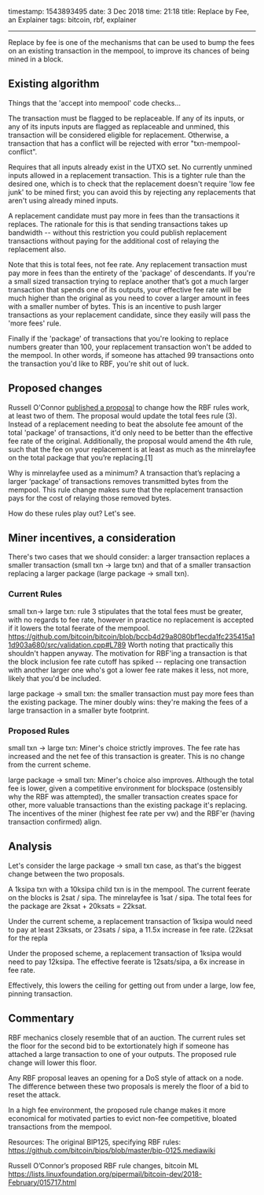 timestamp: 1543893495
date: 3 Dec 2018
time: 21:18
title: Replace by Fee, an Explainer
tags: bitcoin, rbf, explainer

---

Replace by fee is one of the mechanisms that can be used to bump the fees on an existing transaction in the mempool, to improve its chances of being mined in a block.

## Existing algorithm
Things that the 'accept into mempool' code checks...

The transaction must be flagged to be replaceable. If any of its inputs, or any of its inputs inputs are flagged as replaceable and unmined, this transaction will be considered eligible for replacement. Otherwise, a transaction that has a conflict will be rejected with error "txn-mempool-conflict".

Requires that all inputs already exist in the UTXO set. No currently unmined inputs allowed in a replacement transaction. This is a tighter rule than the desired one, which is to check that the replacement doesn't require 'low fee junk' to be mined first; you can avoid this by rejecting any replacements that aren't using already mined inputs.

A replacement candidate must pay more in fees than the transactions it replaces. The rationale for this is that sending transactions takes up bandwidth -- without this restriction you could publish replacement transactions without paying for the additional cost of relaying the replacement also.

Note that this is total fees, not fee rate. Any replacement transaction must pay more in fees than the entirety of the 'package' of descendants. If you're a small sized transaction trying to replace another that’s got a much larger transaction that spends one of its outputs, your effective fee rate will be much higher than the original as you need to cover a larger amount in fees with a smaller number of bytes.  This is an incentive to push larger transactions as your replacement candidate, since they easily will pass the 'more fees' rule.

Finally if the 'package' of transactions that you're looking to replace numbers greater than 100, your replacement transaction won't be added to the mempool. In other words, if someone has attached 99 transactions onto the transaction you'd like to RBF, you're shit out of luck.

## Proposed changes
Russell O'Connor [published a proposal](https://lists.linuxfoundation.org/pipermail/bitcoin-dev/2018-February/015717.html) to change how the RBF rules work, at least two of them. 
The proposal would update the total fees rule (3). Instead of a replacement needing to beat the absolute fee amount of the total 'package' of transactions, it'd only need to be better than the effective fee rate of the original. Additionally, the proposal would amend the 4th rule, such that the fee on your replacement is at least as much as the minrelayfee on the total package that you’re replacing.[1]

Why is minrelayfee used as a minimum? A transaction that’s replacing a larger ‘package’ of transactions removes transmitted bytes from the mempool. This rule change makes sure that the replacement transaction pays for the cost of relaying those removed bytes.

How do these rules play out? Let's see.

## Miner incentives, a consideration
There's two cases that we should consider: a larger transaction replaces a smaller transaction (small txn -> large txn) and that of a smaller transaction replacing a larger package (large package -> small txn).

### Current Rules
small  txn-> large txn: rule 3 stipulates that the total fees must be greater, with no regards to fee rate, however in practice no replacement is accepted if it lowers the total feerate of the mempool. 
https://github.com/bitcoin/bitcoin/blob/bccb4d29a8080bf1ecda1fc235415a11d903a680/src/validation.cpp#L789  Worth noting that practically this shouldn't happen anyway. The motivation for RBF'ing a transaction is that the block inclusion fee rate cutoff has spiked -- replacing one transaction with another larger one who's got a lower fee rate makes it less, not more, likely that you'd be included.

large package -> small txn: the smaller transaction must pay more fees than the existing package. The miner doubly wins: they're making the fees of a large transaction in a smaller byte footprint. 


### Proposed Rules
small txn -> large txn: Miner's choice strictly improves. The fee rate has increased and the net fee of this transaction is greater. This is no change from the current scheme.

large package -> small txn: Miner's choice also improves. Although the total fee is lower, given a competitive environment for blockspace (ostensibly why the RBF was attempted), the smaller transaction creates space for other, more valuable transactions than the existing package it's replacing. The incentives of the miner (highest fee rate per vw) and the RBF'er (having transaction confirmed) align.

## Analysis
Let's consider the large package -> small txn case, as that's the biggest change between the two proposals.

A 1ksipa txn with a 10ksipa child txn is in the mempool.  The current feerate on the blocks is 2sat / sipa. The minrelayfee is 1sat / sipa. The total fees for the package are 2ksat + 20ksats = 22ksat.

Under the current scheme, a replacement transaction of 1ksipa would need to pay at least 23ksats, or 23sats / sipa, a 11.5x increase in fee rate. (22ksat for the repla

Under the proposed scheme, a replacement transaction of 1ksipa would need to pay 12ksipa. The effective feerate is 12sats/sipa, a 6x increase in fee rate.

Effectively, this lowers the ceiling for getting out from under a large, low fee, pinning transaction.

## Commentary
RBF mechanics closely resemble that of an auction. The current rules set the floor for the second bid to be extortionately high if someone has attached a large transaction to one of your outputs. The proposed rule change will lower this floor.

Any RBF proposal leaves an opening for a DoS style of attack on a node. The difference between these two proposals is merely the floor of a bid to reset the attack.

In a high fee environment, the proposed rule change makes it more economical for motivated parties to evict non-fee competitive, bloated transactions from the mempool.


Resources:
The original BIP125, specifying RBF rules: https://github.com/bitcoin/bips/blob/master/bip-0125.mediawiki

Russell O’Connor’s proposed RBF rule changes, bitcoin ML  https://lists.linuxfoundation.org/pipermail/bitcoin-dev/2018-February/015717.html


